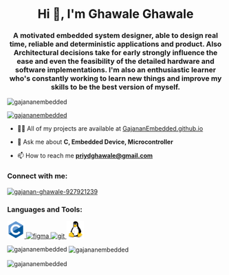 <h1 align="center">Hi 👋, I'm Ghawale Ghawale</h1>
<h3 align="center">A motivated embedded system designer, able to design real time, reliable and deterministic applications and product. Also Architectural decisions take for early strongly influence the ease and even the feasibility of the detailed hardware and software implementations. I'm also an enthusiastic learner who's constantly working to learn new things and improve my skills to be the best version of myself.</h3>

<p align="left"> <img src="https://komarev.com/ghpvc/?username=gajananembedded&label=Profile%20views&color=0e75b6&style=flat" alt="gajananembedded" /> </p>

<p align="left"> <a href="https://github.com/ryo-ma/github-profile-trophy"><img src="https://github-profile-trophy.vercel.app/?username=gajananembedded" alt="gajananembedded" /></a> </p>

- 👨‍💻 All of my projects are available at [GajananEmbedded.github.io](GajananEmbedded.github.io)

- 💬 Ask me about **C, Embedded Device, Microcontroller**

- 📫 How to reach me **priydghawale@gmail.com**

<h3 align="left">Connect with me:</h3>
<p align="left">
<a href="https://linkedin.com/in/gajanan-ghawale-927921239" target="blank"><img align="center" src="https://raw.githubusercontent.com/rahuldkjain/github-profile-readme-generator/master/src/images/icons/Social/linked-in-alt.svg" alt="gajanan-ghawale-927921239" height="30" width="40" /></a>
</p>

<h3 align="left">Languages and Tools:</h3>
<p align="left"> <a href="https://www.cprogramming.com/" target="_blank" rel="noreferrer"> <img src="https://raw.githubusercontent.com/devicons/devicon/master/icons/c/c-original.svg" alt="c" width="40" height="40"/> </a> <a href="https://www.figma.com/" target="_blank" rel="noreferrer"> <img src="https://www.vectorlogo.zone/logos/figma/figma-icon.svg" alt="figma" width="40" height="40"/> </a> <a href="https://git-scm.com/" target="_blank" rel="noreferrer"> <img src="https://www.vectorlogo.zone/logos/git-scm/git-scm-icon.svg" alt="git" width="40" height="40"/> </a> <a href="https://www.linux.org/" target="_blank" rel="noreferrer"> <img src="https://raw.githubusercontent.com/devicons/devicon/master/icons/linux/linux-original.svg" alt="linux" width="40" height="40"/> </a> </p>

<p><img align="left" src="https://github-readme-stats.vercel.app/api/top-langs?username=gajananembedded&show_icons=true&locale=en&layout=compact" alt="gajananembedded" /></p>

<p>&nbsp;<img align="center" src="https://github-readme-stats.vercel.app/api?username=gajananembedded&show_icons=true&locale=en" alt="gajananembedded" /></p>

<p><img align="center" src="https://github-readme-streak-stats.herokuapp.com/?user=gajananembedded&" alt="gajananembedded" /></p>
